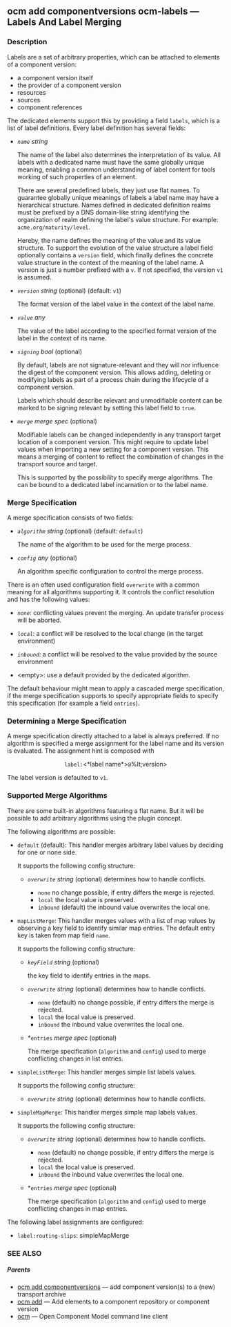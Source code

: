 ## ocm add componentversions ocm-labels &mdash; Labels And Label Merging

### Description


Labels are a set of arbitrary properties, which can be attached to elements
of a component version:
- a component version itself
- the provider of a component version
- resources
- sources
- component references

The dedicated elements support this by providing a field <code>labels</code>,
which is a list of label definitions. Every label definition has several fields:

- *<code>name</code>* *string*

  The name of the label also determines the interpretation of its value. All labels
  with a dedicated name must have the same globally unique meaning, enabling a
  common understanding of label content for tools working of such properties of an
  element.

  There are several predefined labels, they just use flat names. To guarantee
  globally unique meanings of labels a label name may have a hierarchical
  structure. Names defined in dedicated definition realms must be prefixed by
  a DNS domain-like string identifying the organization of realm defining the
  label's value structure. For example: <code>acme.org/maturity/level</code>.

  Hereby, the name defines the meaning of the value and its value structure.
  To support the evolution of the value structure a label field optionally
  contains a <code>version</code> field, which finally defines the concrete
  value structure in the context of the meaning of the label name. A version
  is just a number prefixed with a <code>v</code>. If not specified, the
  version <code>v1</code> is assumed.

- *<code>version</code>* *string* (optional) (default: <code>v1</code>)

  The format version of the label value in the context of the label name.

- *<code>value</code>* *any*

  The value of the label according to the specified format version of the
  label in the context of its name.

- *<code>signing</code>* *bool* (optional)

  By default, labels are not signature-relevant and they will nor influence the
  digest of the component version. This allows adding, deleting or modifying
  labels as part of a process chain during the lifecycle of a component version.

  Labels which should describe relevant and unmodifiable content can be marked
  to be signing relevant by setting this label field to <code>true</code>.

- *<code>merge</code>* *merge spec* (optional)

  Modifiable labels can be changed independently in any transport target
  location of a component version. This might require to update label values
  when importing a new setting for a component version. This means a merging
  of content to reflect the combination of changes in the transport source and
  target.

  This is supported by the possibility to specify merge algorithms.
  The can be bound to a dedicated label incarnation or to the label name.

### Merge Specification

A merge specification consists of two fields:

- *<code>algorithm</code>* *string* (optional) (default: <code>default</code>)

  The name of the algorithm to be used for the merge process.

- *<code>config</code>* *any* (optional)

  An algorithm specific configuration to control the merge process.

There is an often used configuration field <code>overwrite</code> with a common
meaning for all algorithms supporting it. It controls the conflict resolution
and has the following values:

- *<code>none</code>*: conflicting values prevent the merging. An update
  transfer process will be aborted.

- *<code>local</code>*: a conflict will be resolved to the local change
  (in the target environment)

- *<code>inbound</code>*: a conflict will be resolved to the value provided
  by the source environment

- &lt;empty>: use a default provided by the dedicated algorithm.

The default behaviour might mean to apply a cascaded merge specification, if
the merge specification supports to specify appropriate fields to specify
this specification (for example a field <code>entries</code>).

### Determining a Merge Specification

A merge specification directly attached to a label is always preferred.
If no algorithm is specified a merge assignment for the label name and
its version is evaluated. The assignment hint is composed with

<center>
 <code>label:</code>&lt;*label name*><code>@</code>%lt;version>
</center>

The label version is defaulted to <code>v1</code>.

### Supported Merge Algorithms

There are some built-in algorithms featuring a flat name. But it will be
possible to add arbitrary algorithms using the plugin concept.

The following algorithms are possible:
  - <code>default</code> (default): This handler merges arbitrary label values by deciding for
    one or none side.

    It supports the following config structure:
    - *<code>overwrite</code>* *string* (optional) determines how to handle conflicts.

      - <code>none</code> no change possible, if entry differs the merge is rejected.
      - <code>local</code> the local value is preserved.
      - <code>inbound</code> (default) the inbound value overwrites the local one.


  - <code>mapListMerge</code>: This handler merges values with a list of map values by observing a key field
    to identify similar map entries.
    The default entry key is taken from map field <code>name</code>.

    It supports the following config structure:
    - *<code>keyField</code>* *string* (optional)

      the key field to identify entries in the maps.

    - *<code>overwrite</code>* *string* (optional) determines how to handle conflicts.

      - <code>none</code> (default) no change possible, if entry differs the merge is rejected.
      - <code>local</code> the local value is preserved.
      - <code>inbound</code> the inbound value overwrites the local one.

    - *<code>entries</code> *merge spec* (optional)

      The merge specification (<code>algorithm</code> and <code>config</code>) used to merge conflicting
      changes in list entries.


  - <code>simpleListMerge</code>: This handler merges simple list labels values.

    It supports the following config structure:
    - *<code>overwrite</code>* *string* (optional) determines how to handle conflicts.



  - <code>simpleMapMerge</code>: This handler merges simple map labels values.

    It supports the following config structure:
    - *<code>overwrite</code>* *string* (optional) determines how to handle conflicts.

      - <code>none</code> (default) no change possible, if entry differs the merge is rejected.
      - <code>local</code> the local value is preserved.
      - <code>inbound</code> the inbound value overwrites the local one.

    - *<code>entries</code> *merge spec* (optional)

      The merge specification (<code>algorithm</code> and <code>config</code>) used to merge conflicting
      changes in map entries.




The following label assignments are configured:
  - <code>label:routing-slips</code>: simpleMapMerge


### SEE ALSO

##### Parents

* [ocm add componentversions](ocm_add_componentversions.md)	 &mdash; add component version(s) to a (new) transport archive
* [ocm add](ocm_add.md)	 &mdash; Add elements to a component repository or component version
* [ocm](ocm.md)	 &mdash; Open Component Model command line client


